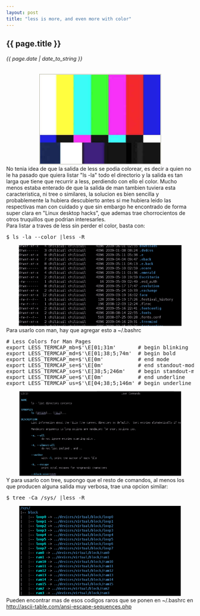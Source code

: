 ```yaml
---
layout: post
title: "less is more, and even more with color"
---
```


## {{ page.title }}
###### {{ page.date | date_to_string }}

<div style="text-align: center;"><img style="width: 327px; height: 243px;" src="/assets/img/1.jpg"></div>

<div class="p">No tenia idea de  que la salida de less se podia colorear, es decir a quien no le ha pasado que quiera listar "ls -la" todo el directorio y la salida es tan larga que tiene que recurrir a less, perdiendo con ello el color. Mucho menos estaba enterado de que la salida de man tambien tuviera esta caracteristica, ni tree o similares, la solucion es bien sencilla y probablemente la hubiera descubierto antes si me hubiera leido las respectivas man con cuidado y que sin embargo he encontrado de forma super clara en "Linux desktop hacks", que ademas trae chorrocientos de otros truquillos que podrian interesarles.
</div>

<div class="p">Para listar a traves de less sin perder el color, basta con:
</div>

<pre class="sh_sh">
$ ls -la --color |less -R
</pre>

<div style="text-align: center;"><img style="width: 437px; height: 217px;" src="/assets/img/2.png"></div>

<div class="p">Para usarlo con man, hay que agregar esto a  ~/.bashrc
</div>

<pre class="sh_sh">
# Less Colors for Man Pages
export LESS_TERMCAP_mb=$'\E[01;31m'       # begin blinking
export LESS_TERMCAP_md=$'\E[01;38;5;74m'  # begin bold
export LESS_TERMCAP_me=$'\E[0m'           # end mode
export LESS_TERMCAP_se=$'\E[0m'           # end standout-mode
export LESS_TERMCAP_so=$'\E[38;5;246m'    # begin standout-mode - info box
export LESS_TERMCAP_ue=$'\E[0m'           # end underline
export LESS_TERMCAP_us=$'\E[04;38;5;146m' # begin underline
</pre>

<div style="text-align: center;"><img style="width: 435px; height: 227px;" src="/assets/img/3.png"></div>

<div class="p">Y para usarlo con tree, supongo que el resto de comandos, al menos los que producen alguna salida muy verbosa, trae una opcion similar:
</div>

<pre class="sh_sh">
$ tree -Ca /sys/ |less -R
</pre>

<div style="text-align: center;"><img style="width: 434px; height: 242px;" src="/assets/img/4.png"></div>

<div class="p">Pueden encontrar mas de esos codigos raros que se ponen en ~/.bashrc en <a href="http://ascii-table.com/ansi-escape-sequences.php">http://ascii-table.com/ansi-escape-sequences.php</a>
</div>
